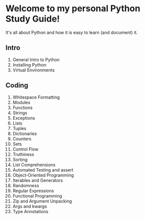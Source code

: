 # Welcome to my personal Python Study Guide!

It's all about Python and how it is easy to learn (and document) it.

## Intro
1. General Intro to Python
2. Installing Python
3. Virtual Environments

## Coding
1. Whitespace Formatting
2. Modules
3. Functions
4. Strings
5. Exceptions
6. Lists
7. Tuples
8. Dictionaries
9. Counters
10. Sets
11. Control Flow
12. Truthiness
13. Sorting
14. List Comprehensions
15. Automated Testing and assert
16. Object-Oriented Programming
17. Iterables and Generators
18. Randomness
19. Regular Expressions
20. Functional Programming
21. Zip and Argument Unpacking
22. Args and kwargs
23. Type Annotations
